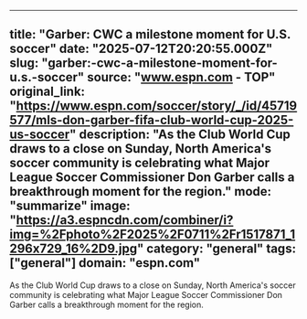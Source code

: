 ---
   title: "Garber: CWC a milestone moment for U.S. soccer"
   date: "2025-07-12T20:20:55.000Z"
   slug: "garber:-cwc-a-milestone-moment-for-u.s.-soccer"
   source: "www.espn.com - TOP"
   original_link: "https://www.espn.com/soccer/story/_/id/45719577/mls-don-garber-fifa-club-world-cup-2025-us-soccer"
   description: "As the Club World Cup draws to a close on Sunday, North America's soccer community is celebrating what Major League Soccer Commissioner Don Garber calls a breakthrough moment for the region."
   mode: "summarize"
   image: "https://a3.espncdn.com/combiner/i?img=%2Fphoto%2F2025%2F0711%2Fr1517871_1296x729_16%2D9.jpg"
   category: "general"
   tags: ["general"]
   domain: "espn.com"
  ---
  As the Club World Cup draws to a close on Sunday, North America's soccer community is celebrating what Major League Soccer Commissioner Don Garber calls a breakthrough moment for the region.